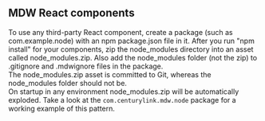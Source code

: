 ## MDW React components
To use any third-party React component, create a package (such as com.example.node) with an npm package.json file in it.
After you run "npm install" for your components, zip the node_modules directory into an asset called node_modules.zip.
Also add the node_modules folder (not the zip) to .gitignore and .mdwignore files in the package.  
The node_modules.zip asset is committed to Git, whereas the node_modules folder should not be.  
On startup in any environment node_modules.zip will be automatically exploded.  Take a look at the `com.centurylink.mdw.node`
package for a working example of this pattern.